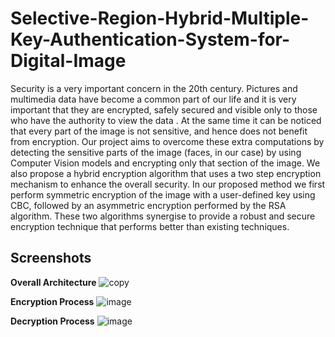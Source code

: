 # Selective-Region-Hybrid-Multiple-Key-Authentication-System-for-Digital-Image

Security is a very important concern in the 20th century. Pictures and multimedia data have become a common part of our life and it is very important that they are encrypted, safely secured and visible only to those who have the authority to view the data . At the same time it can be noticed that every part of the image is not sensitive, and hence does not benefit from encryption. Our project aims to overcome these extra computations by detecting the sensitive parts of the image (faces, in our case) by using Computer Vision models and encrypting only that section of the image. We also propose a hybrid encryption algorithm that uses a two step encryption mechanism to enhance the overall security. In our proposed method we first perform symmetric encryption of the  image with a user-defined key using CBC, followed by an asymmetric encryption performed by the RSA algorithm. These two algorithms synergise to provide a robust and secure encryption technique that performs better than existing techniques.
## Screenshots

**Overall Architecture**
![copy](https://user-images.githubusercontent.com/70327869/191742990-83d4f025-57e0-430d-8deb-80e15a07001f.png)

**Encryption Process**
![image](https://user-images.githubusercontent.com/70327869/191743305-025c875f-c0e7-4115-9afb-a882fd5dc9b0.png)

**Decryption Process**
![image](https://user-images.githubusercontent.com/70327869/191743085-4c008b6a-bf2b-4d34-81b6-000778f2e352.png)





